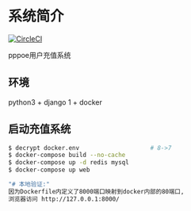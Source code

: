 # 系统简介

[![CircleCI](https://circleci.com/gh/zeroleo12345/restful_server/tree/master.svg?style=svg&circle-token=eece7116845f82f71da5effde84461ddfb3d33be)](https://circleci.com/gh/zeroleo12345/restful_server/tree/master)

pppoe用户充值系统

## 环境
python3 + django 1 + docker

## 启动充值系统

```bash
$ decrypt docker.env                    # 8->7
$ docker-compose build --no-cache
$ docker-compose up -d redis mysql
$ docker-compose up web

"# 本地验证:"
因为Dockerfile内定义了8000端口映射到docker内部的80端口,
浏览器访问 http://127.0.0.1:8000/
```
